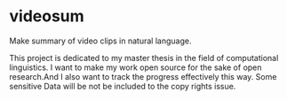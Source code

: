 videosum
========

Make summary  of video clips in natural language.

This project is dedicated to my master thesis in the field of computational linguistics. I want to make my work open source for the sake of open research.And I also want to track the progress effectively this way. Some sensitive Data will be not be included to the copy rights issue.
